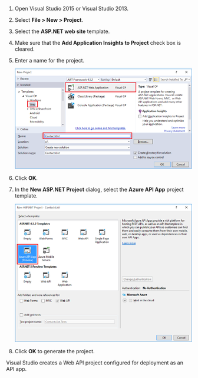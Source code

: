 <!-- deleted in Global -->

1. Open Visual Studio 2015 or Visual Studio 2013.

2. Select **File > New > Project**.

3. Select the **ASP.NET web site** template.

4. Make sure that the **Add Application Insights to Project** check box is cleared.

4. Enter a name for the project.

	![](./media/app-service-api-create/01-filenew-v3.png)

5. Click **OK**.

6. In the **New ASP.NET Project** dialog, select the **Azure API App** project template.

	![](./media/app-service-api-create/02-api-app-template-v3.png)

7. Click **OK** to generate the project.

Visual Studio creates a Web API project configured for deployment as an API app.

